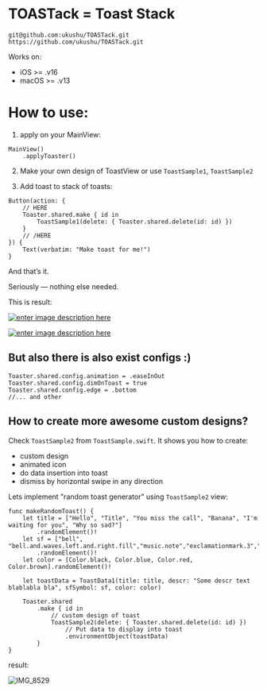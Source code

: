 # TOASTack = Toast Stack

```
git@github.com:ukushu/TOASTack.git
https://github.com/ukushu/TOASTack.git
```

Works on:
* iOS >= .v16
* macOS >= .v13


# How to use:
1) apply on your MainView:
```
MainView()
    .applyToaster()
```

2) Make your own design of ToastView or use `ToastSample1`, `ToastSample2`

3) Add toast to stack of toasts:
```
Button(action: {
    // HERE
    Toaster.shared.make { id in
        ToastSample1(delete: { Toaster.shared.delete(id: id) })
    }
    // /HERE
}) {
    Text(verbatim: "Make toast for me!")
}
```

And that’s it.

Seriously — nothing else needed.

This is result:

[![enter image description here][1]][1]

[![enter image description here][2]][2]



## But also there is also exist configs :)

```
Toaster.shared.config.animation = .easeInOut
Toaster.shared.config.dimOnToast = true
Toaster.shared.config.edge = .bottom
//... and other
```

## How to create more awesome custom designs?

Check `ToastSample2` from `ToastSample.swift`. It shows you how to create:
* custom design
* animated icon
* do data insertion into toast
* dismiss by horizontal swipe in any direction

Lets implement "random toast generator" using `ToastSample2` view:
```
func makeRandomToast() {
    let title = ["Hello", "Title", "You miss the call", "Banana", "I'm waiting for you", "Why so sad?"]
        .randomElement()!
    let sf = ["bell", "bell.and.waves.left.and.right.fill","music.note","exclamationmark.3","exclamationmark.shield"]
        .randomElement()!
    let color = [Color.black, Color.blue, Color.red, Color.brown].randomElement()!
    
    let toastData = ToastData1(title: title, descr: "Some descr text blablabla bla", sfSymbol: sf, color: color)
    
    Toaster.shared
        .make { id in
            // custom design of toast
            ToastSample2(delete: { Toaster.shared.delete(id: id) })
                // Put data to display into toast
                .environmentObject(toastData)
        }
}
```
result:

![IMG_8529](https://github.com/user-attachments/assets/682e0018-419b-4f1e-b76a-8c04c0ce81d4)




[1]: https://i.sstatic.net/wJLOGVY8.gif
[2]: https://i.sstatic.net/V0d4C4It.gif
